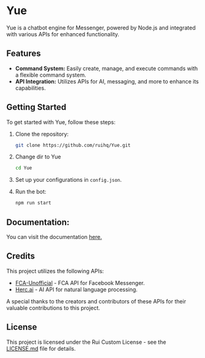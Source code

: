 # Yue

Yue is a chatbot engine for Messenger, powered by Node.js and integrated with various APIs for enhanced functionality.

## Features

- **Command System:** Easily create, manage, and execute commands with a flexible command system.
- **API Integration:** Utilizes APIs for AI, messaging, and more to enhance its capabilities.

## Getting Started

To get started with Yue, follow these steps:

1. Clone the repository:
   ```bash
   git clone https://github.com/ruihq/Yue.git
   ```

2. Change dir to Yue
   ```bash
   cd Yue
   ```

3. Set up your configurations in `config.json`.

4. Run the bot:
   ```bash
   npm run start
   ```
## Documentation:
You can visit the documentation <a href="DOCS.md">here.</a>

## Credits

This project utilizes the following APIs:

- [FCA-Unofficial](https://github.com/VangBanLaNhat/fca-unofficial) - FCA API for Facebook Messenger.
- [Herc.ai](https://github.com/Bes-js/herc.ai) - AI API for natural language processing.

A special thanks to the creators and contributors of these APIs for their valuable contributions to this project.

## License

This project is licensed under the Rui Custom License - see the [LICENSE.md](LICENSE.md) file for details.
